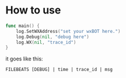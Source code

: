 # How to use
```go
func main() {
    log.SetWXAddress("set your wxBOT here.")
	log.Debug(nil, "debug here")
    log.WX(nil, "trace_id")
}
```
it goes like this:

``
FILEBEATS [DEBUG] | time | trace_id | msg
``

